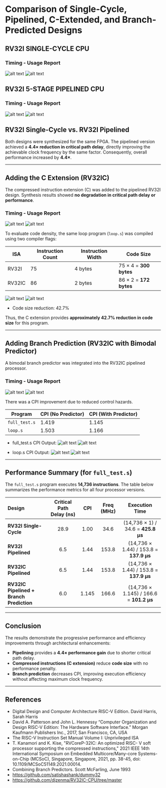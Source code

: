 # Comparison of Single-Cycle, Pipelined, C-Extended, and Branch-Predicted Designs

## RV32I SINGLE-CYCLE CPU
### Timing - Usage Report
![alt text](./ss/single_cycle_timing.PNG)
![alt text](./ss/single_cycle_util.PNG)

## RV32I 5-STAGE PIPELINED CPU
### Timing - Usage Report
![alt text](./ss/rv32i_pipelined_timing.PNG)
![alt text](./ss/rv32i_pipelined_util.PNG)

## RV32I Single-Cycle vs. RV32I Pipelined

Both designs were synthesized for the same FPGA. The pipelined version achieved a **4.4× reduction in critical path delay**, directly improving the achievable clock frequency by the same factor. Consequently, overall performance increased by **4.4×**.

---

## Adding the C Extension (RV32IC)

The compressed instruction extension (C) was added to the pipelined RV32I design. Synthesis results showed **no degradation in critical path delay or performance**. 

### Timing - Usage Report
![alt text](./ss/rv32ic_pipelined_timing.PNG)
![alt text](./ss/rv32ic_pipelined_util.PNG)

To evaluate code density, the same loop program (`loop.s`) was compiled using two compiler flags:

| ISA | Instruction Count | Instruction Width | Code Size |
|------|--------------------|------------------|------------|
| RV32I  | 75 | 4 bytes | 75 × 4 = **300 bytes** |
| RV32IC | 86 | 2 bytes | 86 × 2 = **172 bytes** |

![alt text](./ss/rv32i_code_size_loop.png)
![alt text](./ss/rv32ic_code_size_loop.png)

- Code size reduction: 42.7%


Thus, the C extension provides **approximately 42.7% reduction in code size** for this program.

---

## Adding Branch Prediction (RV32IC with Bimodal Predictor)

A bimodal branch predictor was integrated into the RV32IC pipelined processor.

### Timing - Usage Report
![alt text](./ss/rv32ic_pipelined_pd_timing.PNG)
![alt text](./ss/rv32ic_pipelined_pd_util.PNG)  

There was a  CPI improvement due to reduced control hazards.

| Program | CPI (No Predictor) | CPI (With Predictor) |
|----------|--------------------|----------------------|
| `full_test.s` | 1.419 | 1.145 |
| `loop.s` | 1.503 | 1.166 |

- full_test.s CPI Output:
![alt text](./ss/rv32ic-i_no_bp.png)
![alt text](./ss/rv32ic-i_no_bp.png)

- loop.s CPI Output:
![alt text](./ss/loop_test_no_bp.png)
![alt text](./ss/loop_test_bp.png)

---

## Performance Summary (for `full_test.s`)

The `full_test.s` program executes **14,736 instructions**. The table below summarizes the performance metrics for all four processor versions.

| Design | Critical Path Delay (ns) | CPI | Freq (MHz) | Execution Time |
|:--|:--:|:--:|:--:|:--:|
| **RV32I Single-Cycle** | 28.9 | 1.00 | 34.6 | (14,736 × 1) / 34.6 = **425.8 µs** |
| **RV32I Pipelined** | 6.5 | 1.44 | 153.8 | (14,736 × 1.44) / 153.8 = **137.9 µs** |
| **RV32IC Pipelined** | 6.5 | 1.44 | 153.8 | (14,736 × 1.44) / 153.8 = **137.9 µs** |
| **RV32IC Pipelined + Branch Prediction** | 6.0 | 1.145 | 166.6 | (14,736 × 1.145) / 166.6 = **101.2 µs** |

---

## Conclusion

The results demonstrate the progressive performance and efficiency improvements through architectural enhancements:

- **Pipelining** provides a **4.4× performance gain** due to shorter critical path delay.  
- **Compressed instructions (C extension)** reduce **code size** with no performance penalty.  
- **Branch prediction** decreases CPI, improving execution efficiency without affecting maximum clock frequency.

---

## References
- Digital Design and Computer Architecture RISC-V Edition. David Harris, Sarah Harris
- David A. Patterson and John L. Hennessy “Computer Organization and Design RISC-V Edition: The Hardware Software Interface.” Morgan Kaufmann Publishers Inc., 2017, San Francisco, CA, USA
- The RISC-V Instruction Set Manual Volume I: Unprivileged ISA
- T. Kanamori and K. Kise, "RVCoreP-32IC: An optimized RISC- V soft processor supporting the compressed instructions," 2021 IEEE 14th International Symposium on Embedded Multicore/Many-core Systems-on-Chip (MCSoC), Singapore, Singapore, 2021, pp. 38-45, doi: 10.1109/MCSoC51149.2021.00014.
- Combining Branch Predictors. Scott McFarling, June 1993
- https://github.com/satishashank/dummy32
- https://github.com/djzenma/RV32IC-CPU/tree/master


